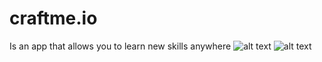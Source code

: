 # craftme.io
Is an app that allows you to learn new skills anywhere
![alt text](http://i50.photobucket.com/albums/f350/qxp994/MVIMG_20180314_153853_zpsppgmzqnt.jpg)
![alt text](ttp://i50.photobucket.com/albums/f350/qxp994/Screen%20Shot%202018-03-16%20at%203.35.58%20PM_zpsq14oow9v.png)
